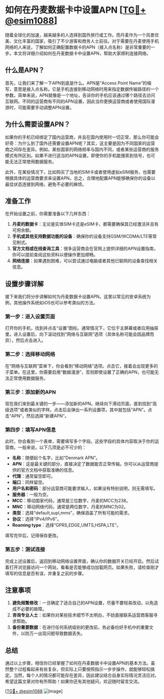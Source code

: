 # 如何在丹麦数据卡中设置APN [[TG💪+ @esim1088](https://t.me/s/esim1088)]

随着全球化的加速，越来越多的人选择到国外旅行或工作。而丹麦作为一个风景优美、文化丰富的国家，吸引了不少游客和商务人士前往。对于需要在丹麦使用手机网络的人来说，了解如何正确配置数据卡的APN（接入点名称）是非常重要的一步。本文将详细介绍如何在丹麦数据卡中设置APN，帮助大家顺利连接网络。

## 什么是APN？

首先，让我们来了解一下APN到底是什么。APN是“Access Point Name”的缩写，意思是接入点名称。它是手机连接到移动网络时用来指定数据传输路径的一个参数。简单来说，APN就像是一个地址，告诉你的手机应该通过哪个路径去访问互联网。不同的运营商有不同的APN设置，因此当你更换运营商或者使用国际漫游时，可能需要手动调整APN设置。

## 为什么需要设置APN？

如果你的手机已经绑定了国内运营商，并且在国内使用时一切正常，那么你可能会好奇：为什么到了国外还需要设置APN呢？其实，这主要是因为不同国家的运营商之间存在差异。例如，某些国家的网络频率与国内不同，或者某些运营商的服务模式有所区别。如果不进行适当的APN设置，即使你的手机能搜索到信号，也可能无法正常使用数据服务。

此外，在某些情况下，比如购买了当地的SIM卡或者使用虚拟eSIM服务，也需要根据具体的运营商要求来设置APN。总之，合理地配置APN能够确保你的设备以最佳状态连接到网络，避免不必要的麻烦。

## 准备工作

在开始设置之前，你需要准备以下几样东西：

1. **丹麦的数据卡**：无论是实体SIM卡还是eSIM卡，都需要确保其已经激活并且有可用余额。
2. **手机或其他支持数据功能的设备**：确保你的设备支持GSM/WCDMA/LTE等常见制式。
3. **官方文档或在线查询工具**：很多运营商会在官网上提供详细的APN设置指南，你可以提前查阅这些资料以便操作更加顺畅。
4. **网络连接**：如果遇到困难，可以尝试通过电脑或者其他已联网的设备查找相关信息。

## 设置步骤详解

接下来我们将分步讲解如何为丹麦数据卡设置APN。这里以常见的安卓系统为例，其他操作系统如iOS也可以参考类似的方法。

### 第一步：进入设置页面

打开你的手机，找到并点击“设置”图标。通常情况下，它位于主屏幕或者应用抽屉里。进入设置后，向下滚动找到“网络与互联网”选项（具体名称可能会因品牌而异），然后点击进入。

### 第二步：选择移动网络

在“网络与互联网”菜单下，你会看到“移动网络”选项。点击它，接着会出现更多的子菜单。在这里，你需要启用“数据漫游”，否则即使设置了正确的APN，也可能无法正常使用数据服务。

### 第三步：添加新的APN

现在我们来到最关键的一步——添加新的APN。继续向下滑动页面，直到找到“高级选项”或者类似的字样。点击后会弹出一系列设置项，其中就包括“APN”。点击“APN”，然后选择“新建APN”。

### 第四步：填写APN信息

此时，你会看到一个表单，需要填写多个字段。这些字段的具体内容取决于你的运营商。一般来说，以下几项是必不可少的：

- **名称**：随便起个名字，比如“Denmark APN”。
- **APN**：这是最关键的部分，直接决定了数据能否正常传输。你可以从运营商提供的官方文档中获取准确的信息。
- **代理**：通常留空即可。
- **端口**：同样留空。
- **用户名和密码**：部分运营商可能要求输入，如果没有特别说明，则无需填写。
- **服务器**：一般为空。
- **MCC**：移动国家代码，通常是三位数字，丹麦的MCC为238。
- **MNC**：移动网络代码，通常是两位数字，丹麦的MNC为02。
- **类型**：选择“default,supl,mms”，确保涵盖了所有可能的需求。
- **协议**：选择“IPv4/IPv6”。
- **Roaming type**：选择“GPRS,EDGE,UMTS,HSPA,LTE”。

填写完毕后，记得保存更改。

### 第五步：测试连接

完成上述设置后，返回到移动网络设置界面，确认你的数据开关已经开启。然后试着打开浏览器访问一个网站，看看是否能够成功加载网页。如果失败，请检查刚才填写的信息是否有误，并重复之前的步骤。

## 注意事项

1. **避免频繁修改**：一旦确定了适合自己的APN设置，尽量不要轻易改动，以免造成不必要的故障。
2. **咨询专业人士**：如果你对某些技术细节不太明白，不妨直接联系运营商客服寻求帮助。
3. **备份重要数据**：在进行任何系统级别的更改前，务必备份好手机中的重要文件，以防万一出现问题导致数据丢失。

## 总结

通过以上步骤，相信你已经掌握了如何在丹麦数据卡中设置APN的基本方法。虽然整个过程看起来有些复杂，但实际上只要按照指示一步步操作，就能够轻松搞定。当然，每个人的情况都可能存在差异，因此建议结合自身实际情况灵活应对。希望这篇文章对你有所帮助！如果你还有其他疑问，欢迎随时留言交流。

[[TG💪+ @esim1088](https://t.me/s/esim1088) ![Image](https://i.postimg.cc/4NQfJmqS/Snipaste-2025-05-13-00-14-12.png)]
